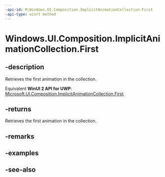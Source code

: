 ```yaml
---
-api-id: M:Windows.UI.Composition.ImplicitAnimationCollection.First
-api-type: winrt method
---
```


<!-- Method syntax
public Windows.Foundation.Collections.IIterator<Windows.Foundation.Collections.IKeyValuePair<string, Windows.UI.Composition.ICompositionAnimationBase>> First()
-->

# Windows.UI.Composition.ImplicitAnimationCollection.First

## -description
Retrieves the first animation in the collection.

Equivalent **WinUI 2 API for UWP**: [Microsoft.UI.Composition.ImplicitAnimationCollection.First](/windows/winui/api/microsoft.ui.composition.implicitanimationcollection.first).

## -returns
Retrieves the first animation in the collection.

## -remarks

## -examples

## -see-also
